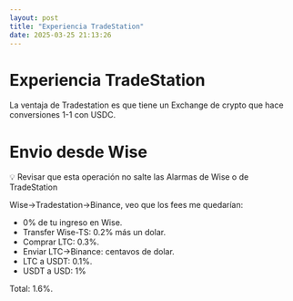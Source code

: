 ```yaml
---
layout: post
title: "Experiencia TradeStation"
date: 2025-03-25 21:13:26
---
```


# Experiencia TradeStation

La ventaja de Tradestation es que tiene un Exchange de crypto que hace conversiones 1-1 con USDC.

# Envio desde Wise

<aside>
💡 Revisar que esta operación no salte las Alarmas de Wise o de TradeStation

</aside>

Wise->Tradestation->Binance, veo que los fees me quedarían:

- 0% de tu ingreso en Wise.
- Transfer Wise-TS: 0.2% más un dolar.
- Comprar LTC: 0.3%.
- Enviar LTC->Binance: centavos de dolar.
- LTC a USDT: 0.1%.
- USDT a USD: 1%

Total: 1.6%.